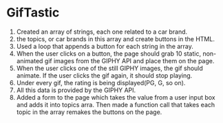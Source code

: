 # GifTastic
1. Created an array of strings, each one related to a car brand. 
2. the topics, or car brands in this array and create buttons in the HTML.
3. Used a loop that appends a button for each string in the array.
4. When the user clicks on a button, the page should grab 10 static, non-animated gif images from the GIPHY API and place them on the page.
5. When the user clicks one of the still GIPHY images, the gif should animate. If the user clicks the gif again, it should stop playing.
6. Under every gif, the rating is being displayed(PG, G, so on).
7. All this data is provided by the GIPHY API.
8. Added a form to the page which takes the value from a user input box and adds it into topics arra. Then made a function call that takes each topic in the array remakes the buttons on the page.

